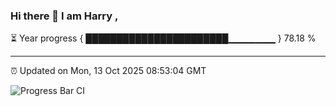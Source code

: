 ### Hi there 👋 I am Harry , 

⏳ Year progress { ███████████████████████▁▁▁▁▁▁▁ } 78.18 %

---

⏰ Updated on Mon, 13 Oct 2025 08:53:04 GMT

![Progress Bar CI](https://github.com/duykhang68/duykhang68/workflows/Progress%20Bar%20CI/badge.svg)
